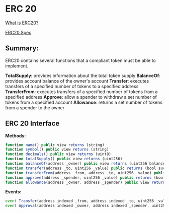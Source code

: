 # ERC 20

[What is ERC20?](https://www.investopedia.com/tech/why-crypto-users-need-know-about-erc20-token-standard/)


[ERC20 Spec](https://ethereum.org/en/developers/docs/standards/tokens/erc-20/)
## Summary:

ERC20 contains several functions that a compliant token must be able to implement.

**TotalSupply**: provides information about the total token supply
**BalanceOf**: provides account balance of the owner's account
**Transfer**: executes transfers of a specified number of tokens to a specified address
**TransferFrom**: executes transfers of a specified number of tokens from a specified address
**Approve**: allow a spender to withdraw a set number of tokens from a specified account
**Allowance**: returns a set number of tokens from a spender to the owner



## ERC 20 Interface

**Methods:**
```ts
function name() public view returns (string)
function symbol() public view returns (string)
function decimals() public view returns (uint8)
function totalSupply() public view returns (uint256)
function balanceOf(address _owner) public view returns (uint256 balance)
function transfer(address _to, uint256 _value) public returns (bool success)
function transferFrom(address _from, address _to, uint256 _value) public returns (bool success)
function approve(address _spender, uint256 _value) public returns (bool success)
function allowance(address _owner, address _spender) public view returns (uint256 remaining)

```

**Events:**

```ts
event Transfer(address indexed _from, address indexed _to, uint256 _value)
event Approval(address indexed _owner, address indexed _spender, uint256 _value)
```